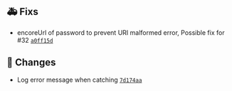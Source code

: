 
## 🚑 Fixs

- encoreUrl of password to prevent URI malformed error, Possible fix for #32 [`a0ff15d`](https://github.com/Sebclem/hassio-nextcloud-backup/commit/a0ff15d716c7d23859d29133622ec389dd3fd2c6)

## 🔨 Changes

-  Log error message when catching [`7d174aa`](https://github.com/Sebclem/hassio-nextcloud-backup/commit/7d174aa6100ad796a1e67dca20ecf0965ea5d418)
